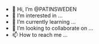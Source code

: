 - 👋 Hi, I’m @PATINSWEDEN
- 👀 I’m interested in ...
- 🌱 I’m currently learning ...
- 💞️ I’m looking to collaborate on ...
- 📫 How to reach me ...

<!---
PATINSWEDEN/PATINSWEDEN is a ✨ special ✨ repository because its `README.md` (this file) appears on your GitHub profile.
You can click the Preview link to take a look at your changes.
--->
